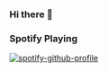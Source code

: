 ### Hi there 👋

<!--
**shivanisbp/shivanisbp** is a ✨ _special_ ✨ repository because its `README.md` (this file) appears on your GitHub profile.

Here are some ideas to get you started:

- 🔭 I’m currently working on ...
- 🌱 I’m currently learning ...
- 👯 I’m looking to collaborate on ...
- 🤔 I’m looking for help with ...
- 💬 Ask me about ...
- 📫 How to reach me: ...
- 😄 Pronouns: ...
- ⚡ Fun fact: ...
-->
### Spotify Playing 

[![spotify-github-profile](https://spotify-github-profile.vercel.app/api/view?uid=spvcvjffjgwtsmrq21eyz1ic7&cover_image=true&theme=natemoo-re)](https://spotify-github-profile.vercel.app/api/view?uid=spvcvjffjgwtsmrq21eyz1ic7&redirect=true)
